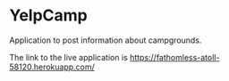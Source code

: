 # YelpCamp
Application to post information about campgrounds.

The link to the live application is 
https://fathomless-atoll-58120.herokuapp.com/
